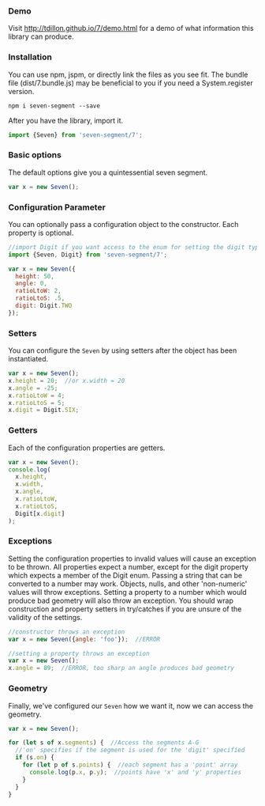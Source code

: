 ### Demo
Visit http://tdillon.github.io/7/demo.html for a demo of what information this library can produce.

### Installation
You can use npm, jspm, or directly link the files as you see fit.
The bundle file (dist/7.bundle.js) may be beneficial to you if you need a System.register version.

```shell
npm i seven-segment --save
```

After you have the library, import it.

```javascript
import {Seven} from 'seven-segment/7';
```

### Basic options
The default options give you a quintessential seven segment.

```javascript
var x = new Seven();
```

### Configuration Parameter
You can optionally pass a configuration object to the constructor.  Each property is optional.

```javascript
//import Digit if you want access to the enum for setting the digit type.
import {Seven, Digit} from 'seven-segment/7';

var x = new Seven({
  height: 50,
  angle: 0,
  ratioLtoW: 2,
  ratioLtoS: .5,
  digit: Digit.TWO
});
```

### Setters
You can configure the `Seven` by using setters after the object has been instantiated.

```javascript
var x = new Seven();
x.height = 20;  //or x.width = 20
x.angle = -25;
x.ratioLtoW = 4;
x.ratioLtoS = 5;
x.digit = Digit.SIX;
```

### Getters
Each of the configuration properties are getters.

```javascript
var x = new Seven();
console.log(
  x.height,
  x.width,
  x.angle,
  x.ratioLtoW,
  x.ratioLtoS,
  Digit[x.digit]
);
```

### Exceptions
Setting the configuration properties to invalid values will cause an exception to be thrown.  All properties expect a number, except for the digit property which expects a member of the Digit enum.  Passing a string that can be converted to a number may work.  Objects, nulls, and other 'non-numeric' values will throw exceptions.  Setting a property to a number which would produce bad geometry will also throw an exception.  You should wrap construction and property setters in try/catches if you are unsure of the validity of the settings.

```javascript
//constructor throws an exception
var x = new Seven({angle: 'foo'});  //ERROR

//setting a property throws an exception
var x = new Seven();
x.angle = 89;  //ERROR, too sharp an angle produces bad geometry
```

### Geometry
Finally, we've configured our `Seven` how we want it, now we can access the geometry.

```javascript
var x = new Seven();

for (let s of x.segments) {  //Access the segments A-G
  //'on' specifies if the segment is used for the 'digit' specified
  if (s.on) {
    for (let p of s.points) {  //each segment has a 'point' array
      console.log(p.x, p.y);  //points have 'x' and 'y' properties
    }
  }
}
```
